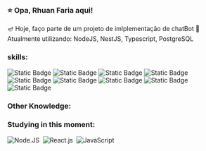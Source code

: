 ### ⭐ Opa, Rhuan Faria aqui!

🪔 Hoje, faço parte de um projeto de imlplementação de chatBot
💬 Atualmente utilizando: NodeJS, NestJS, Typescript, PostgreSQL

### skills:
![Static Badge](https://img.shields.io/badge/Python-yellow)
![Static Badge](https://img.shields.io/badge/JavaScript-yellow)
![Static Badge](https://img.shields.io/badge/NodeJS-green)
![Static Badge](https://img.shields.io/badge/PostgreSQL-blue)
![Static Badge](https://img.shields.io/badge/NestJS-pink)
![Static Badge](https://img.shields.io/badge/Prisma-white)
![Static Badge](https://img.shields.io/badge/Bootstrap-purple)
![Static Badge](https://img.shields.io/badge/HTML5-orange)
![Static Badge](https://img.shields.io/badge/CSS3-lightblue)




### Other Knowledge:

  
### Studying in this moment:
![Node.JS](https://img.shields.io/badge/-Node.JS-0D1117?style=for-the-badge&logo=node.js&labelColor=0D1117&textColor=0D1117)&nbsp;
![React.js](https://img.shields.io/badge/-React.js-0D1117?style=for-the-badge&logo=react&labelColor=0D1117)&nbsp;
![JavaScript](https://img.shields.io/badge/-JavaScript-0D1117?style=for-the-badge&logo=javascript&labelColor=0D1117&textColor=0D1117)&nbsp;

